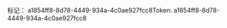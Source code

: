<span data-ttu-id="0f6c4-101">标记： a1854ff8-8d78-4449-934a-4c0ae927fcc8</span><span class="sxs-lookup"><span data-stu-id="0f6c4-101">Token: a1854ff8-8d78-4449-934a-4c0ae927fcc8</span></span>